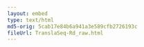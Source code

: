 ```yaml
---
layout: embed
type: text/html
md5-orig: 5cab17e84b6a941a3e589cfb2726193c
fileUrl: TranslaSeq-Rd_raw.html
---
```


